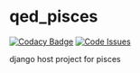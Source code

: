 # qed_pisces
[![Codacy Badge](https://api.codacy.com/project/badge/Grade/aea316738ab644a19e8d7763338e1c41)](https://www.codacy.com/app/puruckertom/qed_pisces?utm_source=github.com&utm_medium=referral&utm_content=quanted/qed_pisces&utm_campaign=badger)
[![Code Issues](https://www.quantifiedcode.com/api/v1/project/8bfcec04c0a34fdea403226177420a86/badge.svg)](https://www.quantifiedcode.com/app/project/8bfcec04c0a34fdea403226177420a86)

django host project for pisces
